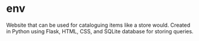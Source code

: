 # env
Website that can be used for cataloguing items like a store would. Created in Python using Flask, HTML, CSS, and SQLite database for storing queries.
